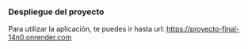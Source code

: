 ### Despliegue del proyecto 
Para utilizar la aplicación, te puedes ir hasta url: https://proyecto-final-14n0.onrender.com


